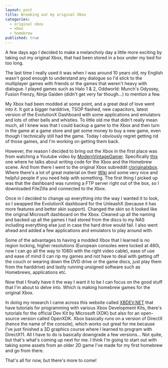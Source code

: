 ```yaml
---
layout: post
title: Breaking out my original Xbox
categories:
  - original xbox
  - xbox
  - homebrew
published: true
---
```


A few days ago I decided to make a melancholy day a little more exciting by taking out my original Xbox, that had been stored in a box under my bed for too long.

The last time I really used it was when I was around 10 years old, my English wasn't good enough to understand any dialogue so I'd stick to the multiplayer games with friends or the games that weren't heavy with dialogue. I played games such as Halo 1 & 2, Oddworld: Munch's Odyssey, Fusion Frenzy, Ninja Gaiden (didn't get very far though...) to mention a few.

My Xbox had been modded at some point, and a great deal of love went into it. It got a bigger harddrive, TSOP flashed, new capacitors, latest version of the EvolutionX Dashboard with some applications and emulators and lots of other bells and whistles. To little old me that didn't really mean much, all I knew was that I could backup a game to the Xbox and then turn in the game at a game store and get some money to buy a new game, even though I technically still had the game. Today I obviously regret getting rid of those games, and I'm working on getting them back.

However, the reason I decided to bring out the Xbox in the first place was from watching a Youtube video by [ModernVintageGamer](https://www.youtube.com/user/jimako123). Specifically [this](https://www.youtube.com/watch?v=x7FmelyC70Y) one where he talks about writing code for the Xbox and the Homebrew scene. And from there I went to the original Xbox subreddit [r/originalxbox](https://www.reddit.com/r/originalxbox/). Where there's a lot of great material on their [Wiki](https://www.reddit.com/r/originalxbox/wiki/index) and some very nice and helpful people if you need help with something. The first thing I picked up was that the dashboard was running a FTP server right out of the box, so I downloaded FileZilla and connected to the Xbox.

Once in I decided to change up everything into the way I wanted it to look, so I swapped the EvolutionX dashboard for the UnleashX (because it has more features and better skin support). Changed the skin so it looked like the original Microsoft dashboard on the Xbox. Cleaned up all the naming and backed up all the games I had stored from the discs to my NAS including everything else just in case the hard drive would fail. I also went ahead and added a few applications and emulators to play around with.

Some of the advantages to having a modded Xbox that I learned is no region locking, higher resolutions (European consoles were locked at 480i, now I can go all the way to 1080i with the right video cable), ease of use and ease of mind (I can rip my games and not have to deal with getting off the couch or wearing down the DVD drive or the game discs, just play them from the harddrive) and lastly running unsigned software such as Homebrews, applications etc.

Now that I finally have it the way I want it to be I can focus on the good stuff that I'm about to delve into. Which is making homebrew games for the original Xbox.

In doing my research I came across this website called [XBDEV.NET](http://www.xbdev.net/) that have tutorials for programming with various Xbox Development Kits, there's tutorials for the official Dev Kit by Microsoft (XDK) but also for an open-source version called OpenXDK. Xbox basically runs on a version of DirectX (hence the name of the console), which works out great for me because I've just finished a 3D graphics course where I learned to program with DirectX11. All I have to do is basically downgrade a few versions… Not quite, but that's what's coming up next for me. I think I'm going to start out with taking some assets from an older 2D game I've made for my first homebrew and go from there.

That's all for now, but there's more to come!
